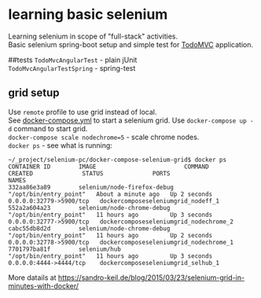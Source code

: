 # learning basic selenium
Learning selenium in scope of "full-stack" activities.  
Basic selenium spring-boot setup and simple test for [TodoMVC](http://todomvc.com/examples/angularjs/) application.

##tests
`TodoMvcAngularTest` - plain jUnit  
`TodoMvcAngularTestSpring` - spring-test

## grid setup
Use `remote` profile to use grid instead of local.   
See [docker-compose.yml](https://github.com/golonzovsky/selenium/blob/master/docker-compose-selenium-grid/docker-compose.yml) to start a selenium grid. 
Use `docker-compose up -d` command to start grid.  
`docker-compose scale nodechrome=5` - scale chrome nodes.  
`docker ps` - see what is running:
```
~/_project/selenium-pc/docker-compose-selenium-grid$ docker ps
CONTAINER ID        IMAGE                         COMMAND                  CREATED              STATUS              PORTS                     NAMES
332aa86e3a89        selenium/node-firefox-debug   "/opt/bin/entry_point"   About a minute ago   Up 2 seconds        0.0.0.0:32779->5900/tcp   dockercomposeseleniumgrid_nodeff_1
552a2a604a23        selenium/node-chrome-debug    "/opt/bin/entry_point"   11 hours ago         Up 3 seconds        0.0.0.0:32777->5900/tcp   dockercomposeseleniumgrid_nodechrome_2
cabc55db8d2d        selenium/node-chrome-debug    "/opt/bin/entry_point"   11 hours ago         Up 2 seconds        0.0.0.0:32778->5900/tcp   dockercomposeseleniumgrid_nodechrome_1
7701797ba81f        selenium/hub                  "/opt/bin/entry_point"   11 hours ago         Up 3 seconds        0.0.0.0:4444->4444/tcp    dockercomposeseleniumgrid_selhub_1
```

More datails at https://sandro-keil.de/blog/2015/03/23/selenium-grid-in-minutes-with-docker/
